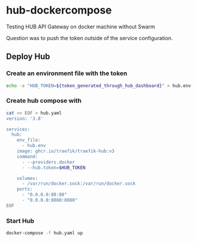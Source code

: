 # hub-dockercompose

Testing HUB API Gateway on docker machine without Swarm

Question was to push the token outside of the service configuration.

## Deploy Hub

### Create an environment file with the token

```bash
echo -e "HUB_TOKEN=${token_generated_through_hub_dashboard}" > hub.env
```

### Create hub compose with

```bash
cat << EOF > hub.yaml
version: '3.8'

services:
  hub:
    env_file: 
      - hub.env
    image: ghcr.io/traefik/traefik-hub:v3
    command:
      - --providers.docker
      - --hub.token=$HUB_TOKEN

    volumes:
      - /var/run/docker.sock:/var/run/docker.sock
    ports:
      - "0.0.0.0:80:80"
      - "0.0.0.0:8080:8080"
EOF
```

### Start Hub

```bash
docker-compose -f hub.yaml up
```
